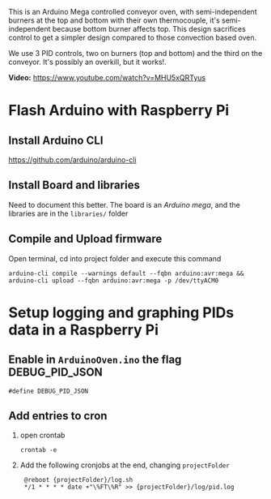 This is an Arduino Mega controlled conveyor oven, with semi-independent burners at the top and bottom with their own thermocouple, it's semi-independent because bottom burner affects top.
This design sacrifices control to get a simpler design compared to those convection based oven.

We use 3 PID controls, two on burners (top and bottom) and the third on the conveyor. It's possibly an overkill, but it works!.

**Video:** https://www.youtube.com/watch?v=MHU5xQRTyus

# Flash Arduino with Raspberry Pi

## Install Arduino CLI

https://github.com/arduino/arduino-cli

## Install Board and libraries

Need to document this better. The board is an *Arduino mega*, and the libraries are in the `libraries/` folder

## Compile and Upload firmware

Open terminal, cd into project folder and execute this command

    arduino-cli compile --warnings default --fqbn arduino:avr:mega && arduino-cli upload --fqbn arduino:avr:mega -p /dev/ttyACM0


# Setup logging and graphing PIDs data in a Raspberry Pi

## Enable in `ArduinoOven.ino` the flag DEBUG_PID_JSON

    #define DEBUG_PID_JSON

## Add entries to cron

1. open crontab

       crontab -e

2. Add the following cronjobs at the end, changing `projectFolder`

        @reboot {projectFolder}/log.sh
        */1 * * * * date +"\%FT\%R" >> {projectFolder}/log/pid.log